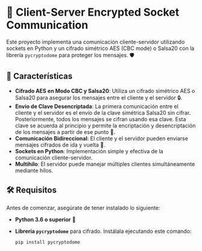 # 🔐 Client-Server Encrypted Socket Communication

Este proyecto implementa una comunicación cliente-servidor utilizando sockets en Python y un cifrado simétrico AES (CBC mode) o Salsa20 con la librería `pycryptodome` para proteger los mensajes. 🛡️

## 🚀 Características

- **Cifrado AES en Modo CBC y Salsa20**: Utiliza un cifrado simétrico AES o Salsa20 para asegurar los mensajes entre el cliente y el servidor 🔒.
- **Envio de Clave Desencriptada**: La primera comunicación entre el cliente y el servidor es el envío de la clave simétrica Salsa20 sin cifrar. Posteriormente, todos los mensajes se cifran usando esa clave. Esta clave se acuerda al principio y permite la encriptación y desencriptación de los mensajes a partir de ese punto 🔑.
- **Comunicación Bidireccional**: El cliente y el servidor pueden enviarse mensajes cifrados de ida y vuelta 🔄.
- **Sockets en Python**: Implementación simple y efectiva de la comunicación cliente-servidor.
- **Multihilo**: El servidor puede manejar múltiples clientes simultáneamente mediante hilos.

## 🛠️ Requisitos

Antes de comenzar, asegúrate de tener instalado lo siguiente:

- **Python 3.6 o superior** 🐍
- **Librería `pycryptodome`** para cifrado. Instálala ejecutando este comando:

  ```bash
  pip install pycryptodome
